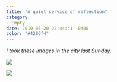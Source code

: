 ```yaml
---
title: "A quiet service of reflection"
category:
- Empty
date: 2019-05-20 22:44:41 -0400
color: "#4286f4"
---
```

<!-- I'm starting this blog to move away from mainstream publishing platforms. I anticipate it will be similar to my [Instagram](https://www.instagram.com/elliottsphone/), but with more writing ;-) -->

*I took these images in the city last Sunday.*

![](https://files.elliott.computer/images/meditation-sunday-1.jpg)

![](https://files.elliott.computer/images/meditation-sunday-2.jpg)

